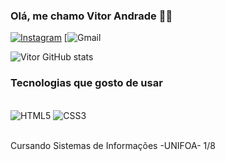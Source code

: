 ### Olá, me chamo Vitor Andrade 🙋‍♂️

[![Instagram](https://img.shields.io/badge/Instagram-E4405F?style=for-the-badge&logo=instagram&logoColor=white)](https://instagram.com/vt_andrade15)
[![Gmail](https://img.shields.io/badge/Gmail-D14836?style=for-the-badge&logo=gmail&logoColor=white)

![Vitor GitHub stats](https://github-readme-stats.vercel.app/api?username=VitorAndrade18&show_icons=true&theme=tokyonight)

### Tecnologias que gosto de usar 

<div style="display: inline_block"><br/>
    <img aling="center" alt="HTML5" src="https://img.shields.io/badge/HTML5-E34F26?style=for-the-badge&logo=html5&logoColor=white">
    <img aling="center" alt="CSS3" src="https://img.shields.io/badge/CSS-239120?&style=for-the-badge&logo=css3&logoColor=whit">
</div><br/>

Cursando Sistemas de Informações -UNIFOA- 1/8
